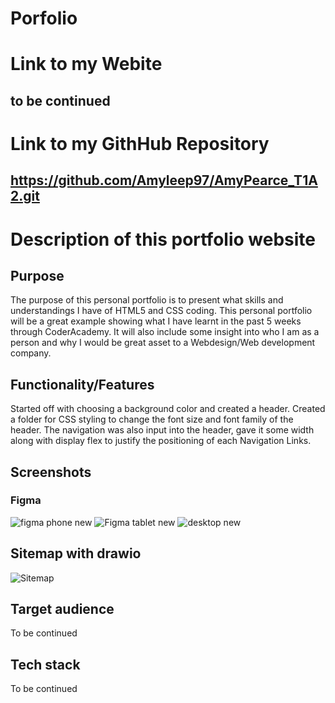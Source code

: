 # Porfolio

# Link to my Webite

## to be continued

# Link to my GithHub Repository

## https://github.com/Amyleep97/AmyPearce_T1A2.git

# Description of this portfolio website

## Purpose

The purpose of this personal portfolio is to present what skills and understandings I have of HTML5 and CSS coding. This personal portfolio will be a great example showing what I have learnt in the past 5 weeks through CoderAcademy. It will also include some insight into who I am as a person and why I would be great asset to a Webdesign/Web development company.

## Functionality/Features

Started off with choosing a background color and created a header. Created a folder for CSS styling to change the font size and font family of the header. The navigation was also input into the header, gave it some width along with display flex to justify the positioning of each Navigation Links.




## Screenshots


### Figma 

![figma phone new](https://github.com/Amyleep97/AmyPearce_T1A2/assets/168613540/9259b126-dad1-4d19-8cb4-4634d5957300)
![Figma tablet new](https://github.com/Amyleep97/AmyPearce_T1A2/assets/168613540/4476783b-3831-44d0-bcad-dc18d90a8c6a)
![desktop new](https://github.com/Amyleep97/AmyPearce_T1A2/assets/168613540/531c2e91-24ea-4eee-9ab8-ac7e0c7fef66)

## Sitemap with drawio

![Sitemap](https://github.com/Amyleep97/AmyPearce_T1A2/assets/168613540/221527c9-6e22-4b72-b4ea-b3cdcff8bef4)


## Target audience

To be continued

## Tech stack 

To be continued















